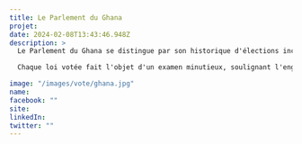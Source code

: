 ```yaml
---
title: Le Parlement du Ghana
projet: 
date: 2024-02-08T13:43:46.948Z
description: >
  Le Parlement du Ghana se distingue par son historique d'élections inclusives, transparentes et pacifiques, maintenu depuis plus de vingt ans grâce à la présence de la Commission électorale depuis 1993. Une caractéristique marquante est la sacralité accordée à la limitation des mandats. Dans le cadre du système parlementaire ghanéen, le même nombre de parlementaires est attribué à chaque parti politique, avec la présence d'un député non partisan, visant ainsi à éviter les effets dévastateurs de la majorité.

  Chaque loi votée fait l'objet d'un examen minutieux, soulignant l'engagement du Parlement envers la qualité législative et le respect des procédures démocratiques. Le Parlement du Ghana joue un rôle essentiel dans la préservation de la démocratie, et le pays affiche une culture démocratique et de paix. L'appréciation de leaders tels que John Kuffour, salué pour sa contribution à la gouvernance démocratique, ainsi que John Mahama, reconnu pour son rôle dans le maintien de la paix malgré des opinions divergentes sur son bilan, souligne l'importance de ces figures dans l'évolution démocratique du pays.

image: "/images/vote/ghana.jpg"
name: 
facebook: ""
site: 
linkedIn: 
twitter: ""
---
```

